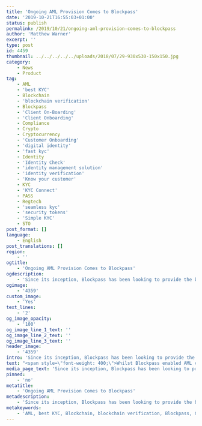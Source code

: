 ```yaml
---
title: 'Ongoing AML Provision Comes to Blockpass'
date: '2019-10-21T16:55:03+01:00'
status: publish
permalink: /2019/10/21/ongoing-aml-provision-comes-to-blockpass
author: 'Matthew Warner'
excerpt: ''
type: post
id: 4459
thumbnail: ../../../../../uploads/2018/07/29-930x530-150x150.jpg
category:
    - News
    - Product
tag:
    - AML
    - 'best KYC'
    - Blockchain
    - 'blockchain verification'
    - Blockpass
    - 'Client On-Boarding'
    - 'Client Onboarding'
    - Compliance
    - Crypto
    - Cryptocurrency
    - 'Customer Onboarding'
    - 'digital identity'
    - 'fast kyc'
    - Identity
    - 'Identity Check'
    - 'identity management solution'
    - 'identity verification'
    - 'Know your customer'
    - KYC
    - 'KYC Connect'
    - PASS
    - Regtech
    - 'seamless kyc'
    - 'security tokens'
    - 'Simple KYC'
    - STO
post_format: []
language:
    - English
post_translations: []
region:
    - ''
ogtitle:
    - 'Ongoing AML Provision Comes to Blockpass'
ogdescription:
    - 'Since its inception, Blockpass has been looking to provide the best and most frictionless KYC experience for businesses to implement. To achieve this, we continually update and improve our app and constantly strive to provide additional functionality and possibilities for our customers and users alike. Our latest development, we are proud to announce, fulfils a long-requested functionality which we have had requested by a large number of potential partners: ongoing AML. '
ogimage:
    - '4359'
custom_image:
    - 'Yes'
text_lines:
    - '2'
og_image_opacity:
    - '100'
og_image_line_1_text: ''
og_image_line_2_text: ''
og_image_line_3_text: ''
header_image:
    - '4359'
intro: 'Since its inception, Blockpass has been looking to provide the best and most frictionless KYC experience for businesses to implement. To achieve this, we continually update and improve our app and constantly strive to provide additional functionality and possibilities for our customers and users alike. Our latest development, we are proud to announce, fulfils a long-requested functionality which we have had requested by a large number of potential partners: ongoing AML. '
text: "<span style=\"font-weight: 400;\">Whilst Blockpass enabled AML checks to take place previously, this latest capability will see Blockpass’ partners able to enjoy continuous AML screening of their customers - providing the peace of mind that comes with knowing customers are always being checked against the relevant watchlists and criteria.\_</span>\r\n\r\n<span style=\"font-weight: 400;\">This news comes at a fortuitous time, as recent developments from regulators are requiring financial services to perform ongoing AML to comply with the latest guidelines. Thanks to Blockpass’ dedication to providing the most suitable product, we are already in a position to offer ongoing AML solutions and meet the latest AML compliance requirements.\_</span>\r\n\r\n<span style=\"font-weight: 400;\">Even without this feature coming in as a regulatory standard, ongoing AML has benefits for partners and users alike. For partners, performing continuous AML rather than periodic AML checks actually allows Blockpass to create a more efficient and streamlined compliance process, meaning that the cost of compliance and the time to verify AML compliance can be even further reduced. For users, the capability to provide ongoing AML will open up Blockpass to an increased number of potential partners, meaning that their Blockpass Identity can be used to onboard seamlessly and instantly to a wider range of services. Through this, Blockpass aims to provide companies with an ever-increasing pool of pre-verified users, and users with an ever-increasing pool of easily-accessible regulated services to enjoy.\_\_</span>\r\n\r\n<span style=\"font-weight: 400;\">Although this represents a significant step for Blockpass, we are always looking to improve further. If there is any other developments or functionality that you would like to see implemented for the Blockpass Mobile App, or services you would like to see provided, or even if you simply want to get in touch to find out more about what Blockpass can provide for you, please don’t hesitate to contact us by sending an e-mail to the marketing team or posting on our Telegram channel. </span>"
media_page_text: 'Since its inception, Blockpass has been looking to provide the best and most frictionless KYC experience for businesses to implement. To achieve this, we continually update and improve our app and constantly strive to provide additional functionality and possibilities for our customers and users alike. Our latest development, we are proud to announce, fulfils a long-requested functionality which we have had requested by a large number of potential partners: ongoing AML. '
pinned:
    - 'no'
metatitle:
    - 'Ongoing AML Provision Comes to Blockpass'
metadescription:
    - 'Since its inception, Blockpass has been looking to provide the best and most frictionless KYC experience for businesses to implement. To achieve this, we continually update and improve our app and constantly strive to provide additional functionality and possibilities for our customers and users alike. Our latest development, we are proud to announce, fulfils a long-requested functionality which we have had requested by a large number of potential partners: ongoing AML. '
metakeywords:
    - 'AML, best KYC, Blockchain, blockchain verification, Blockpass, Client On-Boarding, Client Onboarding, Compliance, Crypto, Cryptocurrency, Customer Onboarding, digital identity, fast kyc, Identity, Identity Check, identity management solution, identity verification, Know your customer, KYC, KYC Connect, PASS, Regtech, seamless kyc, security tokens, Simple KYC, STO'
---
```

<!DOCTYPE html PUBLIC "-//W3C//DTD HTML 4.0 Transitional//EN" "http://www.w3.org/TR/REC-html40/loose.dtd">
<?xml encoding="UTF-8">
